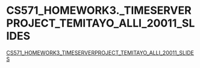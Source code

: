 # CS571_HOMEWORK3._TIMESERVERPROJECT_TEMITAYO_ALLI_20011_SLIDES
[CS571_HOMEWORK3_TIMESERVERPROJECT_TEMITAYO_ALLI_20011_SLIDES](https://docs.google.com/presentation/d/1w94ugxePCmwUYekzjYPfffruqlT4KEYdi8Um0LmFCHE/edit?usp=sharing)

